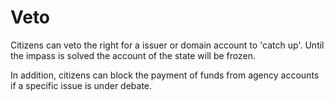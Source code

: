 # Veto

Citizens can veto the right for a issuer or domain account to 'catch up'.  Until the impass is solved the account of the state will be frozen.

In addition, citizens can block the payment of funds from agency accounts if a specific issue is under debate.
